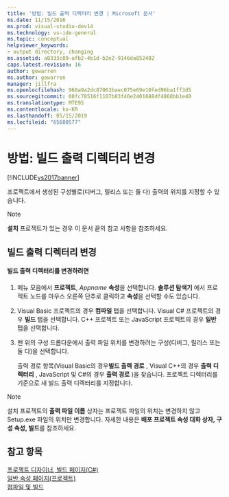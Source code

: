 ```yaml
---
title: '방법: 빌드 출력 디렉터리 변경 | Microsoft 문서'
ms.date: 11/15/2016
ms.prod: visual-studio-dev14
ms.technology: vs-ide-general
ms.topic: conceptual
helpviewer_keywords:
- output directory, changing
ms.assetid: a8333c89-afb2-4b1d-b2e2-9146da852402
caps.latest.revision: 16
author: gewarren
ms.author: gewarren
manager: jillfra
ms.openlocfilehash: 968a9a2dc87063baec075e69e10fed96ba1ff3d5
ms.sourcegitcommit: 08fc78516f1107b83f46e2401888df4868bb1e40
ms.translationtype: MTE95
ms.contentlocale: ko-KR
ms.lasthandoff: 05/15/2019
ms.locfileid: "65680577"
---
```

# <a name="how-to-change-the-build-output-directory"></a>방법: 빌드 출력 디렉터리 변경
[!INCLUDE[vs2017banner](../includes/vs2017banner.md)]

프로젝트에서 생성된 구성별로(디버그, 릴리스 또는 둘 다) 출력의 위치를 지정할 수 있습니다.  
  
> [!NOTE]
> **설치** 프로젝트가 있는 경우 이 문서 끝의 참고 사항을 참조하세요.  
  
## <a name="changing-the-build-output-directory"></a>빌드 출력 디렉터리 변경  
  
#### <a name="to-change-the-build-output-directory"></a>빌드 출력 디렉터리를 변경하려면  
  
1. 메뉴 모음에서 **프로젝트**, *Appname* **속성**을 선택합니다. **솔루션 탐색기** 에서 프로젝트 노드를 마우스 오른쪽 단추로 클릭하고 **속성**을 선택할 수도 있습니다.  
  
2. Visual Basic 프로젝트의 경우 **컴파일** 탭을 선택합니다. Visual C# 프로젝트의 경우 **빌드** 탭을 선택합니다. C++ 프로젝트 또는 JavaScript 프로젝트의 경우 **일반** 탭을 선택합니다.  
  
3. 맨 위의 구성 드롭다운에서 출력 파일 위치를 변경하려는 구성(디버그, 릴리스 또는 둘 다)을 선택합니다.  
  
     출력 경로 항목(Visual Basic의 경우**빌드 출력 경로** , Visual C++의 경우 **출력 디렉터리** , JavaScript 및 C#의 경우 **출력 경로** )을 찾습니다. 프로젝트 디렉터리를 기준으로 새 빌드 출력 디렉터리를 지정합니다.  
  
> [!NOTE]
> 설치 프로젝트의 **출력 파일 이름** 상자는 프로젝트 파일의 위치는 변경하지 않고 Setup.exe 파일의 위치만 변경합니다. 자세한 내용은 **배포 프로젝트 속성 대화 상자, 구성 속성, 빌드**를 참조하세요.  
  
## <a name="see-also"></a>참고 항목  
 [프로젝트 디자이너, 빌드 페이지(C#)](../ide/reference/build-page-project-designer-csharp.md)   
 [일반 속성 페이지(프로젝트)](https://msdn.microsoft.com/library/593b383c-cd0f-4dcd-ad65-9ec9b4b19c45)   
 [컴파일 및 빌드](../ide/compiling-and-building-in-visual-studio.md)
